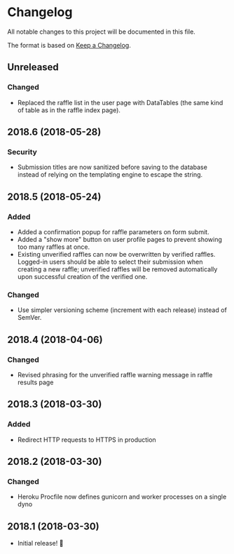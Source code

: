 # Changelog
All notable changes to this project will be documented in this file.

The format is based on [Keep a Changelog](http://keepachangelog.com/en/1.0.0/).

## Unreleased
### Changed
- Replaced the raffle list in the user page with DataTables (the same kind of table as in the raffle index page).

## 2018.6 (2018-05-28)
### Security
- Submission titles are now sanitized before saving to the database instead of relying on the templating engine to escape the string.

## 2018.5 (2018-05-24)
### Added
- Added a confirmation popup for raffle parameters on form submit.
- Added a "show more" button on user profile pages to prevent showing too many raffles at once.
- Existing unverified raffles can now be overwritten by verified raffles. Logged-in users should be able to select their submission when creating a new raffle; unverified raffles will be removed automatically upon successful creation of the verified one.

### Changed
- Use simpler versioning scheme (increment with each release) instead of SemVer.

## 2018.4 (2018-04-06)
### Changed
- Revised phrasing for the unverified raffle warning message in raffle results page

## 2018.3 (2018-03-30)
### Added
- Redirect HTTP requests to HTTPS in production

## 2018.2 (2018-03-30)
### Changed
- Heroku Procfile now defines gunicorn and worker processes on a single dyno

## 2018.1 (2018-03-30)
- Initial release! :tada:
